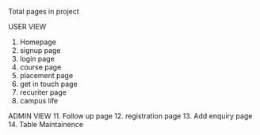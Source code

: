 Total pages in project

USER VIEW
1. Homepage
2. signup page
3. login page
4. course page
5. placement page
6. get in touch page
9. recuriter page
10. campus life

   ADMIN VIEW
11. Follow up page
12. registration page
13. Add enquiry page
14. Table Maintainence
